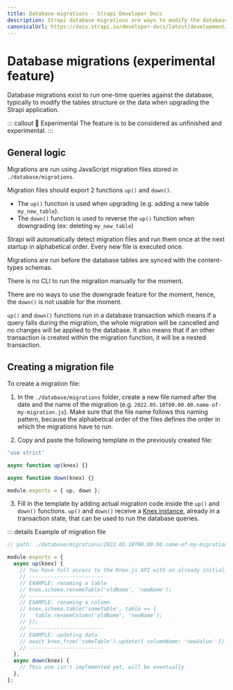 ```yaml
---
title: Database migrations - Strapi Developer Docs
description: Strapi database migrations are ways to modify the database
canonicalUrl: https://docs.strapi.io/developer-docs/latest/development/backend-customization/database-migrations.html
---
```


# Database migrations (experimental feature)

Database migrations exist to run one-time queries against the database, typically to modify the tables structure or the data when upgrading the Strapi application.

::: callout 🚧  Experimental
The feature is to be considered as unfinished and experimental.
:::

## General logic

Migrations are run using JavaScript migration files stored in `./database/migrations`.

Migration files should export 2 functions `up()` and `down()`.
- The `up()` function is used when upgrading (e.g. adding a new table `my_new_table`).
- The `down()` function is used to reverse the `up()` function when downgrading (ex: deleting `my_new_table`)

Strapi will automatically detect migration files and run them once at the next startup in alphabetical order. Every new file is executed once.

Migrations are run before the database tables are synced with the content-types schemas.

There is no CLI to run the migration manually for the moment.

There are no ways to use the downgrade feature for the moment, hence, the `down()` is not usable for the moment.

`up()` and `down()` functions run in a database transaction which means if a query fails during the migration, the whole migration will be cancelled and no changes will be applied to the database. It also means that if an other transaction is created within the migration function, it will be a nested transaction.

## Creating a migration file

To create a migration file:

1. In the `./database/migrations` folder, create a new file named after the date and the name of the migration (e.g. `2022.05.10T00.00.00.name-of-my-migration.js`). Make sure that the file name follows this naming pattern, because the alphabetical order of the files defines the order in which the migrations have to run.

2. Copy and paste the following template in the previously created file:

```jsx
'use strict'

async function up(knex) {}

async function down(knex) {}

module.exports = { up, down };
```

3. Fill in the template by adding actual migration code inside the `up()` and `down()` functions.
`up()` and `down()` receive a [Knex instance](https://knexjs.org/), already in a transaction state, that can be used to run the database queries.

::: details Example of migration file

```jsx
// path: ./database/migrations/2022.05.10T00.00.00.name-of-my-migration.js

module.exports = {
  async up(knex) {
    // You have full access to the Knex.js API with an already initialized connection to the database
    // ------------------------
    // EXAMPLE: renaming a table
    // knex.schema.renameTable('oldName', 'newName');
    // ------------------------
    // EXAMPLE: renaming a column
    // knex.schema.table('someTable', table => {
    //   table.renameColumn('oldName', 'newName');
    // });
    // ------------------------
    // EXAMPLE: updating data
    // await knex.from('someTable').update({ columnName: 'newValue' }).where({ columnName: 'oldValue' });
    // ------------------------
  },
  async down(knex) {
    // This one isn't implemented yet, will be eventually
  },
};
```

